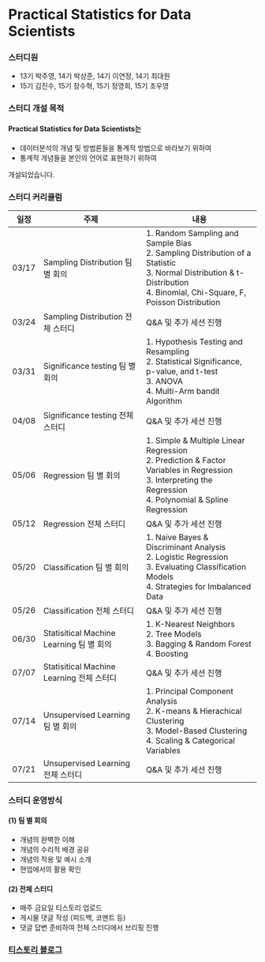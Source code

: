 # Practical Statistics for Data Scientists

### 스터디원
* 13기 박주영, 14기 박상준, 14기 이연정, 14기 최대원
* 15기 김진수, 15기 장수혁, 15기 정영희, 15기 조우영

### 스터디 개설 목적
#### Practical Statistics for Data Scientists는 
* 데이터분석의 개념 및 방법론들을 통계적 방법으로 바라보기 위하여  
* 통계적 개념들을 본인의 언어로 표현하기 위하여 

개설되었습니다.

### 스터디 커리큘럼
|일정|주제|내용
|---|---|---|
|03/17|Sampling Distribution 팀 별 회의|1. Random Sampling and Sample Bias </br> 2. Sampling Distribution of a Statistic </br> 3. Normal Distribution & t- Distribution </br> 4. Binomial, Chi-Square, F, Poisson Distribution|
|03/24|Sampling Distribution 전체 스터디| Q&A 및 추가 세션 진행|
|03/31|Significance testing 팀 별 회의|1. Hypothesis Testing and Resampling </br> 2. Statistical Significance, p-value, and t-test </br> 3. ANOVA </br> 4. Multi-Arm bandit Algorithm|
|04/08|Significance testing 전체 스터디| Q&A 및 추가 세션 진행|
|05/06|Regression 팀 별 회의|1. Simple & Multiple Linear Regression </br> 2. Prediction & Factor Variables in Regression </br> 3. Interpreting the Regression </br> 4. Polynomial & Spline Regression|
|05/12|Regression 전체 스터디|Q&A 및 추가 세션 진행|
|05/20|Classification 팀 별 회의|1. Naive Bayes & Discriminant Analysis </br> 2. Logistic Regression </br> 3. Evaluating Classification Models </br> 4. Strategies for Imbalanced Data|
|05/26|Classification 전체 스터디|Q&A 및 추가 세션 진행|
|06/30|Statisitical Machine Learning 팀 별 회의|1. K-Nearest Neighbors </br> 2. Tree Models </br> 3. Bagging & Random Forest </br> 4. Boosting|
|07/07|Statisitical Machine Learning 전체 스터디|Q&A 및 추가 세션 진행|
|07/14|Unsupervised Learning 팀 별 회의|1. Principal Component Analysis </br> 2. K-means & Hierachical Clustering </br> 3. Model-Based Clustering </br> 4. Scaling & Categorical Variables|
|07/21|Unsupervised Learning 전체 스터디|Q&A 및 추가 세션 진행|

### 스터디 운영방식
#### (1) 팀 별 회의
* 개념의 완벽한 이해
* 개념의 수리적 배경 공유
* 개념의 적용 및 예시 소개
* 현업에서의 활용 확인

#### (2) 전체 스터디
* 매주 금요일 티스토리 업로드
* 게시물 댓글 작성 (피드백, 코멘트 등)
* 댓글 답변 준비하여 전체 스터디에서 브리핑 진행

### [티스토리 블로그](https://kubig-2022-1.tistory.com/category/%EC%8B%AC%ED%99%94%20%EC%8A%A4%ED%84%B0%EB%94%94/Practical%20Statistics%20for%20Data%20Scientists)

